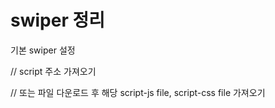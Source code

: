 # swiper 정리



기본 swiper 설정

// script 주소 가져오기
<script src="https://cdn.jsdelivr.net/npm/swiper@11/swiper-bundle.min.js"></script>    

// 또는 파일 다운로드 후 해당 script-js file, script-css file 가져오기
<link rel="stylesheet" href="js/swiper/swiper.min.css">
<script src="js/swiper/swiper-bundle.min.js"></script>



<script>
    var swiper = new Swiper(".mySwiper", {});
  </script>